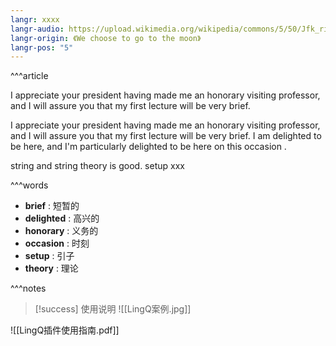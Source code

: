 ```yaml
---
langr: xxxx
langr-audio: https://upload.wikimedia.org/wikipedia/commons/5/50/Jfk_rice_university_we_choose_to_go_to_the_moon.ogg
langr-origin: 《We choose to go to the moon》
langr-pos: "5"
---
```


^^^article


I appreciate your president having made me an honorary visiting professor, and I will assure you that my first lecture will be very brief.

I appreciate your president having made me an honorary visiting professor, and I will assure you that my first lecture will be very brief. I am delighted to be here, and I'm particularly delighted to be here on this occasion .

string and string theory is good. setup xxx

^^^words
+ **brief** : 短暂的
+ **delighted** : 高兴的
+ **honorary** : 义务的
+ **occasion** : 时刻
+ **setup** : 引子
+ **theory** : 理论

^^^notes

> [!success] 使用说明
![[LingQ案例.jpg]]

![[LingQ插件使用指南.pdf]]